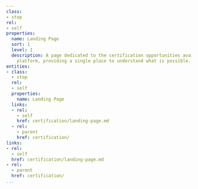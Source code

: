 ```yaml
---
class:
- stop
rel:
- self
properties:
  name: Landing Page
  sort: 1
  level: 1
  description: A page dedicated to the certification opportunities available via a
    platform, providing a single place to understand what is possible.
entities:
- class:
  - stop
  rel:
  - self
  properties:
    name: Landing Page
  links:
  - rel:
    - self
    href: certification/landing-page.md
  - rel:
    - parent
    href: certification/
links:
- rel:
  - self
  href: certification/landing-page.md
- rel:
  - parent
  href: certification/
...
```

